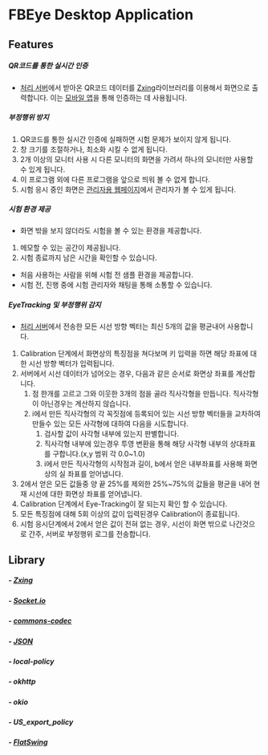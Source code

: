 # FBEye Desktop Application
## Features
##### QR코드를 통한 실시간 인증
- [처리 서버](https://github.com/ddoo-ddah/fbeye-processing-server "처리 서버")에서 받아온 QR코드 데이터를 [Zxing](https://github.com/zxing/zxing "Zxing")라이브러리를 이용해서 화면으로 출력합니다. 이는 [모바일 앱](https://github.com/ddoo-ddah/fbeye-mobile_android "모바일 앱")을 통해 인증하는 데 사용됩니다.

##### 부정행위 방지
1. QR코드를 통한 실시간 인증에 실패하면 시험 문제가 보이지 않게 됩니다.
2. 창 크기를 조절하거나, 최소화 시킬 수 없게 됩니다.
3. 2개 이상의 모니터 사용 시 다른 모니터의 화면을 가려서 하나의 모니터만 사용할 수 있게 됩니다.
4. 이 프로그램 외에 다른 프로그램을 앞으로 띄워 볼 수 없게 합니다.
5. 시험 응시 중인 화면은 [관리자용 웹페이지](https://github.com/ddoo-ddah/fbeye-web-server "관리자용 웹페이지")에서 관리자가 볼 수 있게 됩니다.

##### 시험 환경 제공
- 화면 밖을 보지 않더라도 시험을 볼 수 있는 환경을 제공합니다.
 1. 메모할 수 있는 공간이 제공됩니다.
 1. 시험 종료까지 남은 시간을 확인할 수 있습니다.
- 처음 사용하는 사람을 위해 시험 전 샘플 환경을 제공합니다.
- 시험 전, 진행 중에 시험 관리자와 채팅을 통해 소통할 수 있습니다.

##### EyeTracking 및 부정행위 감지
* [처리 서버](https://github.com/ddoo-ddah/fbeye-processing-server "처리 서버")에서 전송한 모든 시선 방향 벡터는 최신 5개의 값을 평균내어 사용합니다.
1. Calibration 단계에서 화면상의 특징점을 쳐다보며 키 입력을 하면 해당 좌표에 대한 시선 방향 벡터가 입력됩니다.
2. 서버에서 시선 데이터가 넘어오는 경우, 다음과 같은 순서로 화면상 좌표를 계산합니다.
   1. 점 한개를 고르고 그와 이웃한 3개의 점을 골라 직사각형을 만듭니다. 직사각형이 아닌경우는 계산하지 않습니다.
   2. i에서 만든 직사각형의 각 꼭짓점에 등록되어 있는 시선 방향 벡터들을 교차하여 만들수 있는 모든 사각형에 대하여 다음을 시도합니다.
        1. 검사할 값이 사각형 내부에 있는지 판별합니다.
        2. 직사각형 내부에 있는경우 투영 변환을 통해 해당 사각형 내부의 상대좌표를 구합니다.(x,y 범위 각 0.0~1.0)
        3. i에서 만든 직사각형의 시작점과 길이, b에서 얻은 내부좌표를 사용해 화면상의 실 좌표를 얻어냅니다.
3. 2에서 얻은 모든 값들중 양 끝 25%를 제외한 25%~75%의 값들을 평균을 내어 현재 시선에 대한 화면상 좌표를 얻어냅니다.
4. Calibration 단계에서 Eye-Tracking이 잘 되는지 확인 할 수 있습니다.
5. 모든 특징점에 대해 5회 이상의 값이 입력된경우 Calibration이 종료됩니다.
6. 시험 응시단계에서 2에서 얻은 값이 전혀 없는 경우, 시선이 화면 밖으로 나간것으로 간주, 서버로 부정행위 로그를 전송합니다.

## Library
##### - [Zxing](https://github.com/zxing/zxing "Zxing")
##### - [Socket.io](https://github.com/socketio/socket.io-client-java "Socket.io")
##### - [commons-codec](https://github.com/apache/commons-codec "commons-codec")
##### - [JSON](https://github.com/douglascrockford/JSON-java "JSON")
##### - local-policy
##### - okhttp
##### - okio
##### - US_export_policy
##### - [FlatSwing](https://github.com/Mommoo/FlatSwing "FlatSwing")